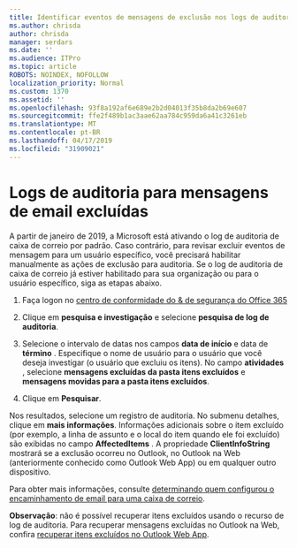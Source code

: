 ```yaml
---
title: Identificar eventos de mensagens de exclusão nos logs de auditoria
ms.author: chrisda
author: chrisda
manager: serdars
ms.date: ''
ms.audience: ITPro
ms.topic: article
ROBOTS: NOINDEX, NOFOLLOW
localization_priority: Normal
ms.custom: 1370
ms.assetid: ''
ms.openlocfilehash: 93f8a192af6e689e2b2d04013f35b8da2b69e607
ms.sourcegitcommit: ffe2f489b1ac3aae62aa784c959da6a41c3261eb
ms.translationtype: MT
ms.contentlocale: pt-BR
ms.lasthandoff: 04/17/2019
ms.locfileid: "31909021"
---
```

# <a name="audit-logs-for-deleted-email-messages"></a>Logs de auditoria para mensagens de email excluídas

A partir de janeiro de 2019, a Microsoft está ativando o log de auditoria de caixa de correio por padrão. Caso contrário, para revisar excluir eventos de mensagem para um usuário específico, você precisará habilitar manualmente as ações de exclusão para auditoria. Se o log de auditoria de caixa de correio já estiver habilitado para sua organização ou para o usuário específico, siga as etapas abaixo.

1. Faça logon no [centro de conformidade do & de segurança do Office 365](https://protection.office.com/)

2. Clique em **pesquisa e investigação** e selecione **pesquisa de log de auditoria**.

3. Selecione o intervalo de datas nos campos **data de início** e data de **término** . Especifique o nome de usuário para o usuário que você deseja investigar (o usuário que excluiu os itens). No campo **atividades** , selecione **mensagens excluídas da pasta itens excluídos** e **mensagens movidas para a pasta itens excluídos**.

4. Clique em **Pesquisar**.

Nos resultados, selecione um registro de auditoria. No submenu detalhes, clique em **mais informações**. Informações adicionais sobre o item excluído (por exemplo, a linha de assunto e o local do item quando ele foi excluído) são exibidas no campo **AffectedItems** . A propriedade **ClientInfoString** mostrará se a exclusão ocorreu no Outlook, no Outlook na Web (anteriormente conhecido como Outlook Web App) ou em qualquer outro dispositivo.

Para obter mais informações, consulte [determinando quem configurou o encaminhamento de email para uma caixa de correio](https://docs.microsoft.com/office365/securitycompliance/auditing-troubleshooting-scenarios#determining-if-a-user-deleted-email-items).

**Observação**: não é possível recuperar itens excluídos usando o recurso de log de auditoria. Para recuperar mensagens excluídas no Outlook na Web, confira [recuperar itens excluídos no Outlook Web App](https://support.office.com/article/C3D8FC15-EEEF-4F1C-81DF-E27964B7EDD4).
